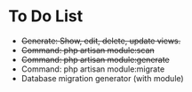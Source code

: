# To Do List

- ~~Generate: Show, edit, delete, update views.~~
- ~~Command: php artisan module:scan~~
- ~~Command: php artisan module:generate~~
- Command: php artisan module:migrate
- Database migration generator (with module)